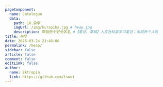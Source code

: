 ```yaml
---
pageComponent:
  name: Catalogue
  data:
    path: 10.杂学
    imgUrl: /img/kurapika.jpg # heap.jpg
    description: 帮我想个好分区名 #【笔记、草稿】人文社科类学习笔记；未成熟个人观点草稿
title: 杂学
date: 2025-03-24 21:48:00
permalink: /heap/
sidebar: false
article: false
comment: false
editLink: false
author:
  name: Ektropia
  link: https://github.com/tsuei
---
```

